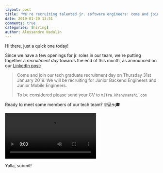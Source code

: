 ```yaml
---
layout: post
title: "We're recruiting talented jr. software engineers: come and join us!"
date: 2019-01-20 13:51
comments: true
categories: [hiring]
author: Alessandro Nadalin
---
```


Hi there, just a quick one today!

Since we have a few openings for jr. roles in our team,
we're putting together a *recruitment day* towards
the end of this month, as announced on our
[LinkedIn post](https://www.linkedin.com/feed/update/activity:6492692016193986560/):

> Come and join our tech graduate recruitment day on Thursday 31st January 2019. We will be recruiting for Junior Backend Engineers and Junior Mobile Engineers. 
>
> To be considered please send your CV to `mifra.khan@namshi.com`

Ready to meet some members of our tech team? 🤓💻☕️🎓 

<video controls>
<source src="/images/tech-recruiting-jr.mp4" type="video/mp4">
</video>

Yalla, submit!
